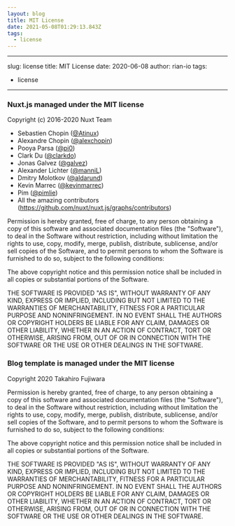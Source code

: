 ```yaml
---
layout: blog
title: MIT License
date: 2021-05-08T01:29:13.843Z
tags:
  - license
---
```

- - -

slug: license
title: MIT License
date: 2020-06-08
author: rian-io
tags:

* license

- - -

### Nuxt.js managed under the MIT license

Copyright (c) 2016-2020 Nuxt Team

* Sebastien Chopin ([@Atinux](https://github.com/Atinux))
* Alexandre Chopin ([@alexchopin](https://github.com/alexchopin))
* Pooya Parsa ([@pi0](https://github.com/pi0))
* Clark Du ([@clarkdo](https://github.com/clarkdo))
* Jonas Galvez ([@galvez](https://github.com/galvez))
* Alexander Lichter ([@manniL](https://github.com/manniL))
* Dmitry Molotkov ([@aldarund](https://github.com/aldarund))
* Kevin Marrec ([@kevinmarrec](https://github.com/kevinmarrec))
* Pim ([@pimlie](https://github.com/pimlie))
* All the amazing contributors (https://github.com/nuxt/nuxt.js/graphs/contributors)

Permission is hereby granted, free of charge, to any person obtaining a copy
of this software and associated documentation files (the "Software"), to deal
in the Software without restriction, including without limitation the rights
to use, copy, modify, merge, publish, distribute, sublicense, and/or sell
copies of the Software, and to permit persons to whom the Software is
furnished to do so, subject to the following conditions:

The above copyright notice and this permission notice shall be included in all
copies or substantial portions of the Software.

THE SOFTWARE IS PROVIDED "AS IS", WITHOUT WARRANTY OF ANY KIND, EXPRESS OR
IMPLIED, INCLUDING BUT NOT LIMITED TO THE WARRANTIES OF MERCHANTABILITY,
FITNESS FOR A PARTICULAR PURPOSE AND NONINFRINGEMENT. IN NO EVENT SHALL THE
AUTHORS OR COPYRIGHT HOLDERS BE LIABLE FOR ANY CLAIM, DAMAGES OR OTHER
LIABILITY, WHETHER IN AN ACTION OF CONTRACT, TORT OR OTHERWISE, ARISING FROM,
OUT OF OR IN CONNECTION WITH THE SOFTWARE OR THE USE OR OTHER DEALINGS IN THE
SOFTWARE.

### Blog template is managed under the MIT license

Copyright 2020 Takahiro Fujiwara

Permission is hereby granted, free of charge, to any person obtaining a copy of this software and associated documentation files (the "Software"), to deal in the Software without restriction, including without limitation the rights to use, copy, modify, merge, publish, distribute, sublicense, and/or sell copies of the Software, and to permit persons to whom the Software is furnished to do so, subject to the following conditions:

The above copyright notice and this permission notice shall be included in all copies or substantial portions of the Software.

THE SOFTWARE IS PROVIDED "AS IS", WITHOUT WARRANTY OF ANY KIND, EXPRESS OR IMPLIED, INCLUDING BUT NOT LIMITED TO THE WARRANTIES OF MERCHANTABILITY, FITNESS FOR A PARTICULAR PURPOSE AND NONINFRINGEMENT. IN NO EVENT SHALL THE AUTHORS OR COPYRIGHT HOLDERS BE LIABLE FOR ANY CLAIM, DAMAGES OR OTHER LIABILITY, WHETHER IN AN ACTION OF CONTRACT, TORT OR OTHERWISE, ARISING FROM, OUT OF OR IN CONNECTION WITH THE SOFTWARE OR THE USE OR OTHER DEALINGS IN THE SOFTWARE.